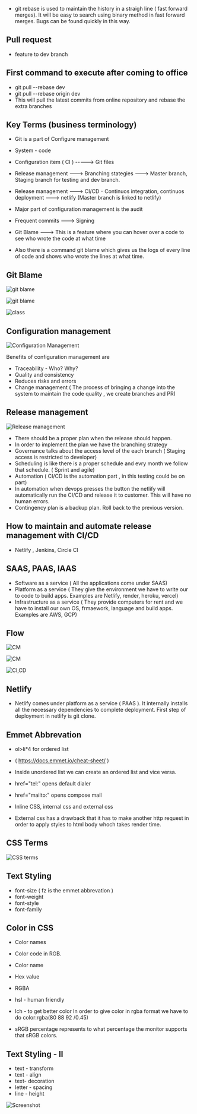 
- git rebase is used to maintain the history in a straigh line ( fast forward merges). It will be easy to search using binary method in fast forward merges. Bugs can be found quickly in this way.

## Pull request

- feature to dev branch

## First command to execute after coming to office

- git pull --rebase dev
- git pull --rebase origin dev
- This will pull the latest commits from online repository and rebase the extra branches

## Key Terms (business terminology)

- Git is a part of Configure management

- System - code
- Configuration item ( CI ) -----> Git files
- Release management ---> Branching stategies ---> Master branch, Staging branch for testing and dev branch.
- Release management ---> CI/CD - Continuos integration, continuos deployment ---> netlify (Master branch is linked to netlify)

- Major part of configuration management is the audit
- Frequent commits ---> Signing
- Git Blame ---> This is a feature where you can hover over a code to see who wrote the code at what time
- Also there is a command git blame which gives us the logs of every line of code and shows who wrote the lines at what time.

## Git Blame

![git blame](image-15.png)

![git blame](image-16.png)

![class](image-17.png)


## Configuration management

![Configuration Management](image-18.png)

Benefits of configuration management are
- Traceability - Who? Why?
- Quality and consistency
- Reduces risks and errors
- Change management ( The process of bringing a change into the system to maintain the code quality , we create branches and PR)

## Release management

![Release management](image-19.png)

- There should be a proper plan when the release should happen.
- In order to implement the plan we have the branching strategy
- Governance talks about the access level of the each branch ( Staging access is restricted to developer)
- Scheduling is like there is a proper schedule and evry month we follow that schedule. ( Sprint and agile)
- Automation ( CI/CD is the automation part , in this testing could be on part)
- In automation when devops presses the button the netlify will automatically run the CI/CD and release it to customer. This will have no human errors.
- Contingency plan is a backup plan. Roll back to the previous version.

## How to maintain and automate release management with CI/CD

- Netlify , Jenkins, Circle CI

## SAAS, PAAS, IAAS

- Software as a service ( All the applications come under SAAS)
- Platform as a service ( They give the environment we have to write our to code to build apps. Examples are Netlify, render, heroku,  vercel)
- Infrastructure as a service ( They provide computers for rent and we have to install our own OS, frmaework, language and build apps. Examples are AWS, GCP)

## Flow

![CM](image-20.png)

![CM](image-21.png)

![CI,CD](image-22.png)

## Netlify

- Netlify comes under platform as a service ( PAAS ). It internally installs all the necessary dependencies to complete deployment. First step of deployment in netlify is git clone.

## Emmet Abbrevation

- ol>li*4 for ordered list 
- ( https://docs.emmet.io/cheat-sheet/ )
- Inside unordered list we can create an ordered list and vice versa.

- href="tel:" opens default dialer
- href="mailto:" opens compose mail
- Inline CSS, internal css and external css
- External css has a drawback that it has to make another http request in order to apply styles to html body whoch takes render time.

## CSS Terms

![CSS terms](image-23.png)

## Text Styling

- font-size ( fz is the emmet abbrevation )
- font-weight
- font-style
- font-family

## Color in CSS

- Color names
- Color code in RGB.
- Color name
- Hex value
- RGBA
- hsl - human friendly 
- lch - to get better color
In order to give color in rgba format we have to do 
color:rgba(80 88 92 /0.45)

- sRGB percentage represents to what percentage the monitor supports that sRGB colors. 

## Text Styling - II

- text - transform
- text - align
- text- decoration
- letter - spacing
- line - height

![Screenshot](image-24.png)